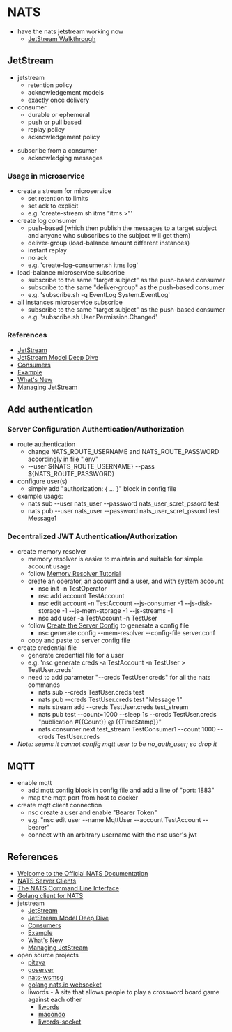 # NATS

* have the nats jetstream working now
    + [JetStream Walkthrough](https://docs.nats.io/nats-concepts/jetstream/js_walkthrough)

## JetStream

* jetstream
    + retention policy
    + acknowledgement models
    + exactly once delivery
* consumer
    + durable or ephemeral
    + push or pull based
    + replay policy
    + acknowledgement policy
+ subscribe from a consumer
    + acknowledging messages

### Usage in microservice

* create a stream for microservice
    + set retention to limits
    + set ack to explicit
    + e.g. 'create-stream.sh itms "itms.>"'
* create log consumer
    + push-based (which then publish the messages to a target subject and anyone who subscribes to the subject will get them)
    + deliver-group (load-balance amount different instances)
    + instant replay
    + no ack
    + e.g. 'create-log-consumer.sh itms log'
* load-balance microservice subscribe
    + subscribe to the same "target subject" as the push-based consumer
    + subscribe to the same "deliver-group" as the push-based consumer
    + e.g. 'subscribe.sh -q EventLog System.EventLog'
* all instances microservice subscribe
    + subscribe to the same "target subject" as the push-based consumer
    + e.g. 'subscribe.sh User.Permission.Changed'

### References

* [JetStream](https://docs.nats.io/using-nats/developer/develop_jetstream)
* [JetStream Model Deep Dive](https://docs.nats.io/using-nats/developer/develop_jetstream/model_deep_dive)
* [Consumers](https://docs.nats.io/running-a-nats-service/nats_admin/jetstream_admin/consumers)
* [Example](https://docs.nats.io/nats-concepts/jetstream/consumers/example_configuration)
* [What's New](https://docs.nats.io/release-notes/whats_new#jetstream)
* [Managing JetStream](https://docs.nats.io/running-a-nats-service/nats_admin/jetstream_admin)

## Add authentication

### Server Configuration Authentication/Authorization

* route authentication
    + change NATS_ROUTE_USERNAME and NATS_ROUTE_PASSWORD accordingly in file ".env"
    + --user ${NATS_ROUTE_USERNAME} --pass ${NATS_ROUTE_PASSWORD}
* configure user(s)
    + simply add "authorization: { ... }" block in config file
* example usage:
    + nats sub --user nats_user --password nats_user_scret_pssord test
    + nats pub --user nats_user --password nats_user_scret_pssord test Message1

### Decentralized JWT Authentication/Authorization

* create memory resolver
    + memory resolver is easier to maintain and suitable for simple account usage
    + follow [Memory Resolver Tutorial](https://docs.nats.io/running-a-nats-service/configuration/securing_nats/auth_intro/jwt/mem_resolver)
    + create an operator, an account and a user, and with system account
        - nsc init -n TestOperator
        - nsc add account TestAccount
        - nsc edit account -n TestAccount --js-consumer -1 --js-disk-storage -1 --js-mem-storage -1 --js-streams -1
        - nsc add user -a TestAccount -n TestUser
    + follow [Create the Server Config](https://docs.nats.io/running-a-nats-service/configuration/securing_nats/auth_intro/jwt/mem_resolver#create-the-server-config) to generate a config file
        - nsc generate config --mem-resolver --config-file server.conf
    + copy and paste to server config file
* create credential file
    + generate credential file for a user
    + e.g. 'nsc generate creds -a TestAccount -n TestUser > TestUser.creds'
    + need to add parameter "--creds TestUser.creds" for all the nats commands
        - nats sub --creds TestUser.creds test
        - nats pub --creds TestUser.creds test "Message 1"
        - nats stream add --creds TestUser.creds test_stream
        - nats pub test --count=1000 --sleep 1s --creds TestUser.creds "publication #{{Count}} @ {{TimeStamp}}"
        - nats consumer next test_stream TestConsumer1 --count 1000 --creds TestUser.creds
* _Note: seems it cannot config mqtt user to be no_auth_user; so drop it_

## MQTT

* enable mqtt
    + add mqtt config block in config file and add a line of "port: 1883"
    + map the mqtt port from host to docker
* create mqtt client connection
    + nsc create a user and enable "Bearer Token"
    + e.g. "nsc edit user --name MqttUser --account TestAccount --bearer"
    + connect with an arbitrary username with the nsc user's jwt

## References

* [Welcome to the Official NATS Documentation](https://docs.nats.io/)
* [NATS Server Clients](https://docs.nats.io/running-a-nats-service/clients)
* [The NATS Command Line Interface](https://github.com/nats-io/natscli)
* [Golang client for NATS](https://github.com/nats-io/nats.go)
* jetstream
    + [JetStream](https://docs.nats.io/using-nats/developer/develop_jetstream)
    + [JetStream Model Deep Dive](https://docs.nats.io/using-nats/developer/develop_jetstream/model_deep_dive)
    + [Consumers](https://docs.nats.io/running-a-nats-service/nats_admin/jetstream_admin/consumers)
    + [Example](https://docs.nats.io/nats-concepts/jetstream/consumers/example_configuration)
    + [What's New](https://docs.nats.io/release-notes/whats_new#jetstream)
    + [Managing JetStream](https://docs.nats.io/running-a-nats-service/nats_admin/jetstream_admin)
* open source projects
    + [pitaya](https://github.com/topfreegames/pitaya)
    + [goserver](https://github.com/0990/goserver)
    + [nats-wsmsg](https://github.com/octu0/nats-wsmsg)
    + [golang nats.io websocket](https://github.com/blinkinglight/go-nats.io-websocket)
    + liwords - A site that allows people to play a crossword board game against each other
        - [liwords](https://github.com/domino14/liwords)
        - [macondo](https://github.com/domino14/macondo)
        - [liwords-socket](https://github.com/domino14/liwords-socket)
